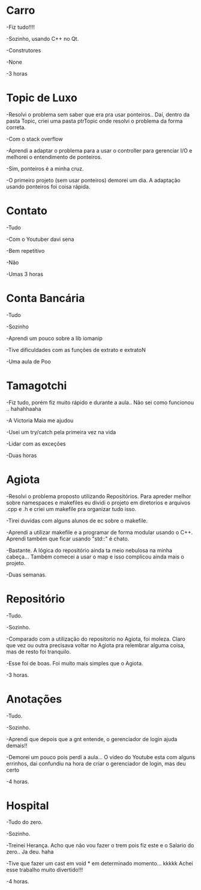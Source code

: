 # Carro #

-Fiz tudo!!!!

-Sozinho, usando C++ no Qt.

-Construtores

-None

-3 horas


# Topic de Luxo #

-Resolvi o problema sem saber que era pra usar ponteiros.. Daí, dentro da pasta Topic, criei uma pasta ptrTopic onde resolvi o problema da forma correta.

-Com o stack overflow

-Aprendi a adaptar o problema para a usar o controller para gerenciar I/O e melhorei o entendimento de ponteiros.

-Sim, ponteiros é a minha cruz.

-O primeiro projeto (sem usar ponteiros) demorei um dia. A adaptação usando ponteiros foi coisa rápida.

# Contato #

-Tudo

-Com o Youtuber davi sena

-Bem repetitivo

-Não

-Umas 3 horas

# Conta Bancária #

-Tudo

-Sozinho

-Aprendi um pouco sobre a lib iomanip

-Tive dificuldades com as funções de extrato e extratoN

-Uma aula de Poo

# Tamagotchi #

-Fiz tudo, porém fiz muito rápido e durante a aula.. Não sei como funcionou .. hahahhaaha

-A Victoria Maia me ajudou

-Usei um try/catch pela primeira vez na vida

-Lidar com as exceções

-Duas horas

# Agiota #

-Resolvi o problema proposto utilizando Repositórios. Para apreder melhor sobre namespaces e makefiles eu dividi o projeto em diretorios e arquivos .cpp e .h e criei um makefile pra organizar tudo isso.

-Tirei duvidas com alguns alunos de ec sobre o makefile.

-Aprendi a utilizar makefile e a programar de forma modular usando o C++. Aprendi também que ficar usando "std::" é chato.

-Bastante. A lógica do repositório ainda ta meio nebulosa na minha cabeça... Também comecei a usar o map e isso complicou ainda mais o projeto.

-Duas semanas.

# Repositório #

-Tudo.

-Sozinho.

-Comparado com a utilização do repositorio no Agiota, foi moleza. Claro que vez ou outra precisava voltar no Agiota pra relembrar alguma coisa, mas de resto foi tranquilo.

-Esse foi de boas. Foi muito mais simples que o Agiota.

-3 horas.


# Anotações #

-Tudo.

-Sozinho.

-Aprendi que depois que a gnt entende, o gerenciador de login ajuda demais!!

-Demorei um pouco pois perdi a aula... O vídeo do Youtube esta com alguns errinhos, dai confundiu na hora de criar o gerenciador de login, mas deu certo

-4 horas.

# Hospital #

-Tudo do zero.

-Sozinho.

-Treinei Herança. Acho que não vou fazer o trem pois fiz este e o Salario do zero.. Ja deu. haha

-Tive que fazer um cast em void * em determinado momento... kkkkk Achei esse trabalho muito divertido!!!

-4 horas.
